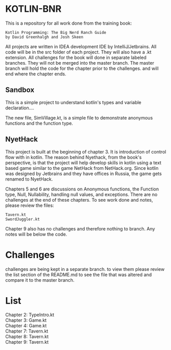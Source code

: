 # KOTLIN-BNR

This is a repository for all work done from the training book:

	Kotlin Programming: The Big Nerd Ranch Guide 
	by David Greenhalgh and Josh Skeen

All projects are written in IDEA development IDE by IntelliJ/Jetbrains.
All code will be in the src folder of each project. They will also have a .kt extension.
All challenges for the book will done in separate labeled branches. They will not be merged into the master branch. 
The master branch will hold the code for the chapter prior to the
challenges. and will end where the chapter ends.

## Sandbox

This is a simple project to understand kotlin's types and variable declaration....

The new file, SimVillage.kt, is a simple file to demonstrate anonymous functions and the function type.

## NyetHack

This project is built at the beginning of chapter 3. It is introduction of control flow with in kotlin.
The reason behind Nyethack, from the book's perspective, is that the project will help develop skills in kotlin
using a text based game similar to the game NetHack from NetHack.org. Since kotlin was designed by Jetbrains and
they have offices in Russia, the game gets renamed to NyetHack.

Chapters 5 and 6 are discussions on Anonymous functions, the Function type, Null, Nullability, handling null values, 
and exceptions. There are no challenges at the end of these chapters. To see work done and notes, please review the files: 

	Tavern.kt
	SwordJuggler.kt

Chapter 9 also has no challenges and therefore nothing to branch. Any notes will be below the code.

# Challenges

challenges are being kept in a separate branch. to view them please review the list section
of the README.md to see the file that was altered and compare it to the master branch.

# List

Chapter 2: TypeIntro.kt  
Chapter 3: Game.kt  
Chapter 4: Game.kt  
Chapter 7: Tavern.kt  
Chapter 8: Tavern.kt  
Chapter 9: Tavern.kt